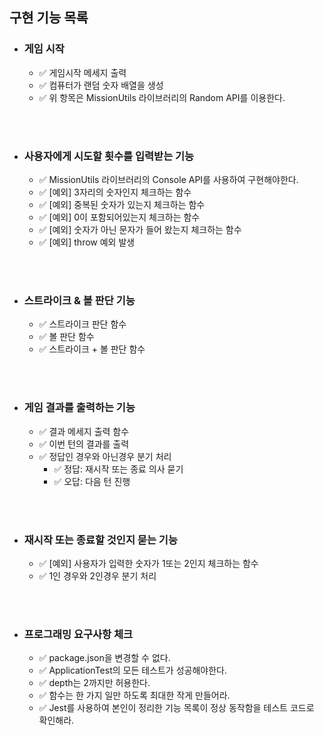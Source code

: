 <!-- prettier-ignore-start -->
## 구현 기능 목록

- ### 게임 시작
  - ✅ 게임시작 메세지 출력
  - ✅ 컴퓨터가 랜덤 숫자 배열을 생성
  - ✅ 위 항목은 MissionUtils 라이브러리의 Random API를 이용한다.
<br/>
<br/>

- ### 사용자에게 시도할 횟수를 입력받는 기능
  - ✅ MissionUtils 라이브러리의 Console API를 사용하여 구현해야한다.
  - ✅ [예외] 3자리의 숫자인지 체크하는 함수
  - ✅ [예외] 중복된 숫자가 있는지 체크하는 함수
  - ✅ [예외] 0이 포함되어있는지 체크하는 함수
  - ✅ [예외] 숫자가 아닌 문자가 들어 왔는지 체크하는 함수
  - ✅ [예외] throw 예외 발생
<br/>
<br/>

- ### 스트라이크 & 볼 판단 기능
  - ✅ 스트라이크 판단 함수
  - ✅ 볼 판단 함수
  - ✅ 스트라이크 + 볼 판단 함수
<br/>
<br/>

- ### 게임 결과를 출력하는 기능
  - ✅ 결과 메세지 출력 함수
  - ✅ 이번 턴의 결과를 출력
  - ✅ 정답인 경우와 아닌경우 분기 처리
    - ✅  정답: 재시작 또는 종료 의사 묻기
    - ✅ 오답: 다음 턴 진행
<br/>
<br/>

- ### 재시작 또는 종료할 것인지 묻는 기능
  - ✅ [예외] 사용자가 입력한 숫자가 1또는 2인지 체크하는 함수
  - ✅  1인 경우와 2인경우 분기 처리
<br/>
<br/>

- ### 프로그래밍 요구사항 체크
  - ✅ package.json을 변경할 수 없다.
  - ✅ ApplicationTest의 모든 테스트가 성공해야한다.
  - ✅ depth는 2까지만 허용한다.
  - ✅ 함수는 한 가지 일만 하도록 최대한 작게 만들어라.
  - ✅ Jest를 사용하여 본인이 정리한 기능 목록이 정상 동작함을 테스트 코드로 확인해라.

<br/>
<br/>


<!-- prettier-ignore-end -->
